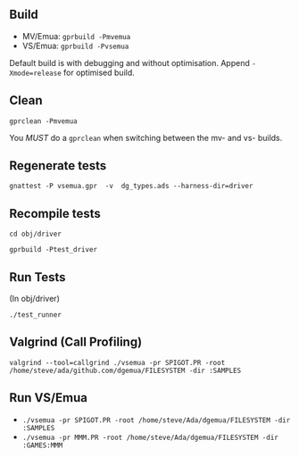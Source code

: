 ## Build
* MV/Emua: `gprbuild -Pmvemua`
* VS/Emua: `gprbuild -Pvsemua`

Default build is with debugging and without optimisation.  Append `-Xmode=release` for optimised build.

## Clean
`gprclean -Pmvemua`

You *MUST* do a `gprclean` when switching between the mv- and vs- builds.

## Regenerate tests
`gnattest -P vsemua.gpr  -v  dg_types.ads --harness-dir=driver`

## Recompile tests
`cd obj/driver`

`gprbuild -Ptest_driver`

## Run Tests
(In obj/driver)

`./test_runner`

## Valgrind (Call Profiling)
`valgrind --tool=callgrind ./vsemua -pr SPIGOT.PR -root /home/steve/ada/github.com/dgemua/FILESYSTEM -dir :SAMPLES`

## Run VS/Emua
* `./vsemua -pr SPIGOT.PR -root /home/steve/Ada/dgemua/FILESYSTEM -dir :SAMPLES`
* `./vsemua -pr MMM.PR -root /home/steve/Ada/dgemua/FILESYSTEM -dir :GAMES:MMM`
